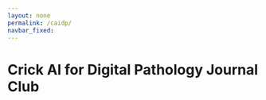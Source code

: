```yaml
---
layout: none
permalink: /caidp/
navbar_fixed: 
---
```

<!DOCTYPE html>
<html lang="en">

<head>
    <meta charset="utf-8">
    <meta name="viewport" content="width=device-width, initial-scale=1">
    <title>HTML5 Boilerplate</title>
    <link rel="stylesheet" href="https://latex.vercel.app/style.min.css"/>
</head>

<body>
  <h1>Crick AI for Digital Pathology Journal Club</h1>
</body>

</html>